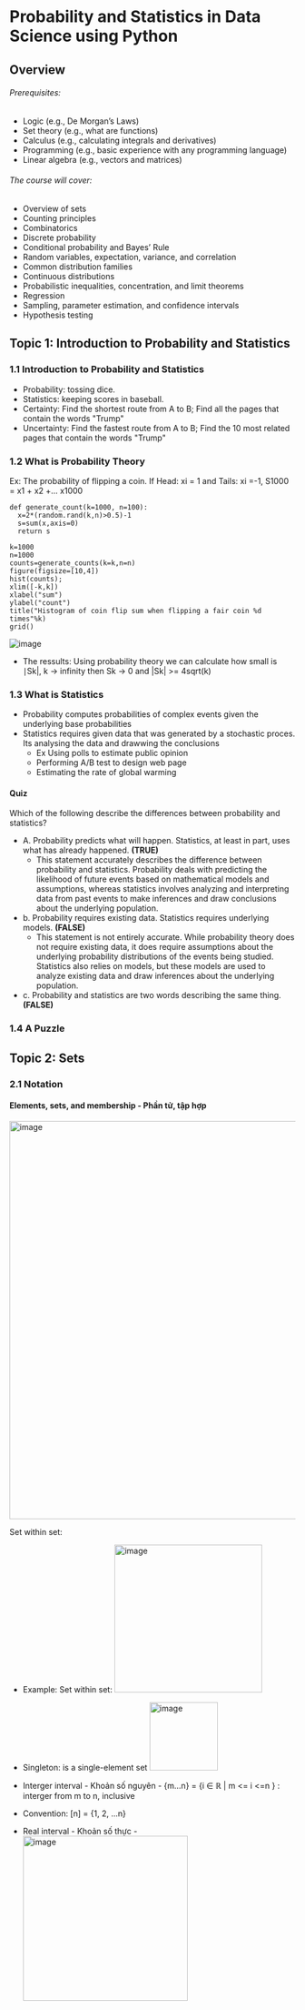 # Probability and Statistics in Data Science using Python
## Overview
###### Prerequisites:
- Logic (e.g., De Morgan’s Laws) 
- Set theory (e.g., what are functions)
- Calculus (e.g., calculating integrals and derivatives)
- Programming (e.g., basic experience with any programming language)
- Linear algebra (e.g., vectors and matrices)
###### The course will cover:
- Overview of sets
- Counting principles
- Combinatorics 
- Discrete probability
- Conditional probability and Bayes’ Rule
- Random variables, expectation, variance, and correlation
- Common distribution families
- Continuous distributions
- Probabilistic inequalities, concentration, and limit theorems
- Regression
- Sampling, parameter estimation, and confidence intervals
- Hypothesis testing
## Topic 1: Introduction to Probability and Statistics
### 1.1 Introduction to Probability and Statistics
- Probability: tossing dice.
- Statistics: keeping scores in baseball.
- Certainty: Find the shortest route from A to B; Find all the pages that contain the words "Trump"
- Uncertainty: Find the fastest route from A to B; Find the 10 most related pages that contain the words "Trump"
### 1.2 What is Probability Theory
Ex: The probability of flipping a coin. If Head: xi = 1 and Tails: xi =-1, S1000 = x1 + x2 +... x1000

    def generate_count(k=1000, n=100):
      x=2*(random.rand(k,n)>0.5)-1
      s=sum(x,axis=0)
      return s
    
    k=1000
    n=1000
    counts=generate_counts(k=k,n=n)
    figure(figsize=[10,4])
    hist(counts);
    xlim([-k,k])
    xlabel("sum")
    ylabel("count")
    title("Histogram of coin flip sum when flipping a fair coin %d times"%k)
    grid()
![image](https://user-images.githubusercontent.com/89530538/230514802-56b50a5d-40c4-4e18-aa52-434071051e40.png)

- The ressults: Using probability theory we can calculate how small is ∣Sk|, k -> infinity then Sk -> 0 and |Sk| >= 4sqrt(k)
### 1.3 What is Statistics 
- Probability computes probabilities of complex events given the underlying base probabilities
- Statistics requires given data that was generated by a stochastic proces. Its analysing the data and drawwing the conclusions
    - Ex Using polls to estimate public opinion
    - Performing A/B test to design web page
    - Estimating the rate of global warming
#### Quiz
Which of the following describe the differences between probability and statistics?
- A. Probability predicts what will happen. Statistics, at least in part, uses what has already happened. **(TRUE)**
    - This statement accurately describes the difference between probability and statistics. Probability deals with predicting the likelihood of future events based on mathematical models and assumptions, whereas statistics involves analyzing and interpreting data from past events to make inferences and draw conclusions about the underlying population.
- b. Probability requires existing data. Statistics requires underlying models. **(FALSE)**
    - This statement is not entirely accurate. While probability theory does not require existing data, it does require assumptions about the underlying probability distributions of the events being studied. Statistics also relies on models, but these models are used to analyze existing data and draw inferences about the underlying population.
- c. Probability and statistics are two words describing the same thing.**(FALSE)**

### 1.4 A Puzzle

## Topic 2: Sets
### 2.1 Notation
#### Elements, sets, and membership - Phần tử, tập hợp

<img width="700" alt="image" src="https://user-images.githubusercontent.com/89530538/232350214-8f519446-d8b7-4cea-b6f6-fb51a64b211f.png">

Set within set:
- Example: Set within set: <img width="260" alt="image" src="https://user-images.githubusercontent.com/89530538/232350905-23e336e8-4bac-461a-ad77-11e4e5d74ffb.png">
- Singleton: is a single-element set <img width="120" alt="image" src="https://user-images.githubusercontent.com/89530538/232350826-e42507ee-10c1-44cb-acec-00ff1dd5a36f.png">

- Interger interval - Khoản số nguyên - {m...n} = {i ∈ ℝ | m <= i <=n } : interger from m to n, inclusive
- Convention: [n] = {1, 2, ...n}
- Real interval - Khoản số thực - <img width="290" alt="image" src="https://user-images.githubusercontent.com/89530538/232351634-e35c754a-c6ae-44f2-bbec-676eed876caf.png">

 


